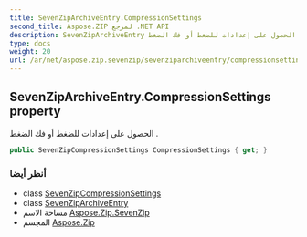 ```yaml
---
title: SevenZipArchiveEntry.CompressionSettings
second_title: Aspose.ZIP لمرجع .NET API
description: SevenZipArchiveEntry ملكية. الحصول على إعدادات للضغط أو فك الضغط .
type: docs
weight: 20
url: /ar/net/aspose.zip.sevenzip/sevenziparchiveentry/compressionsettings/
---
```

## SevenZipArchiveEntry.CompressionSettings property

الحصول على إعدادات للضغط أو فك الضغط .

```csharp
public SevenZipCompressionSettings CompressionSettings { get; }
```

### أنظر أيضا

* class [SevenZipCompressionSettings](../../../aspose.zip.saving/sevenzipcompressionsettings/)
* class [SevenZipArchiveEntry](../)
* مساحة الاسم [Aspose.Zip.SevenZip](../../sevenziparchiveentry/)
* المجسم [Aspose.Zip](../../../)



